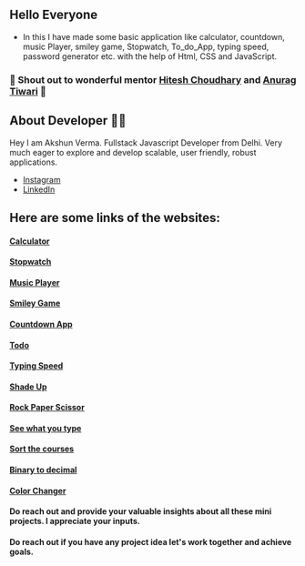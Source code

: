## Hello Everyone 
- In this I have made some basic application like calculator, countdown, music Player, smiley game, Stopwatch, To_do_App, typing speed, password generator etc. with the help of Html, CSS and JavaScript. 



### 💟 Shout out to wonderful mentor [Hitesh Choudhary](https://github.com/hiteshchoudhary) and [Anurag Tiwari](https://github.com/anuragtiwarime)  💟

## About Developer 👨‍💻
Hey I am Akshun Verma.  Fullstack Javascript Developer from Delhi. Very much eager to explore and develop scalable, user friendly, robust applications. 

  - [Instagram](https://www.instagram.com/akshunn_3945/)
   - [LinkedIn](https://www.linkedin.com/in/akshun-verma-98110b214/)



## Here are some links of the websites: 
#### [Calculator](https://alpha-calculator.netlify.app)

#### [Stopwatch](https://stopwatch3945.netlify.app)

#### [Music Player](https://clinquant-sundae-212c18.netlify.app)

#### [Smiley Game](https://smileygame.netlify.app)

#### [Countdown App](https://countdown-app-aivy3945.netlify.app)

#### [Todo](https://todo-mern-3945.netlify.app)

#### [Typing Speed](https://famous-muffin-de2594.netlify.app/)

#### [Shade Up](https://bucolic-madeleine-d71a6d.netlify.app/)

#### [Rock Paper Scissor](https://rock-paper-scissor-game45.netlify.app)

#### [See what you type](see-what-you-type45.netlify.app)

#### [Sort the courses](sort-the-courses45.netlify.app)

#### [Binary to decimal](binary-to-decimal45.netlify.app)

#### [Color Changer](color-changer45.netlify.app)

 








#### Do reach out and provide your valuable insights about all these mini projects. I appreciate your inputs.
#### Do reach out if you have any project idea let's work together and achieve goals.




